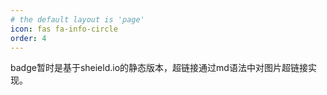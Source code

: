 ```yaml
---
# the default layout is 'page'
icon: fas fa-info-circle
order: 4
---
```




badge暂时是基于sheield.io的静态版本，超链接通过md语法中对图片超链接实现。